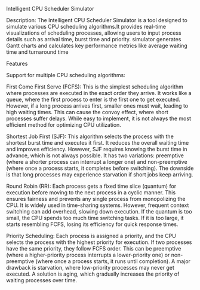 Intelligent CPU Scheduler Simulator

Description:
The Intelligent CPU Scheduler Simulator is a tool designed to simulate various CPU scheduling algorithms.It provides real-time visualizations of scheduling processes, allowing users to input process details such as arrival time, burst time and priority. simulator generates Gantt charts and calculates key performance metrics like average waiting time and turnaround time

Features

Support for multiple CPU scheduling algorithms:

First Come First Serve (FCFS): 
  This is the simplest scheduling algorithm where processes are executed in the exact order they arrive. 
It works like a queue, where the first process to enter is the first one to get executed. 
However, if a long process arrives first, smaller ones must wait, leading to high waiting times. 
This can cause the convoy effect, where short processes suffer delays. 
While easy to implement, it is not always the most efficient method for optimizing CPU utilization.

Shortest Job First (SJF): 
  This algorithm selects the process with the shortest burst time and executes it first. 
It reduces the overall waiting time and improves efficiency. However, SJF requires knowing the burst time in advance, which is not always possible. 
It has two variations: preemptive (where a shorter process can interrupt a longer one) and non-preemptive (where once a process starts, it completes before switching). 
The downside is that long processes may experience starvation if short jobs keep arriving.

Round Robin (RR):
  Each process gets a fixed time slice (quantum) for execution before moving to the next process in a cyclic manner. 
This ensures fairness and prevents any single process from monopolizing the CPU. It is widely used in time-sharing systems. 
However, frequent context switching can add overhead, slowing down execution. If the quantum is too small, the CPU spends too much time switching tasks.
If it is too large, it starts resembling FCFS, losing its efficiency for quick response times.

Priority Scheduling: 
  Each process is assigned a priority, and the CPU selects the process with the highest priority for execution. 
If two processes have the same priority, they follow FCFS order. 
This can be preemptive (where a higher-priority process interrupts a lower-priority one) or non-preemptive (where once a process starts, it runs until completion). 
A major drawback is starvation, where low-priority processes may never get executed. A solution is aging, which gradually increases the priority of waiting processes over time.

